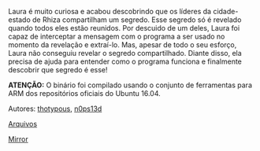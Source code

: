 Laura é muito curiosa e acabou descobrindo que os líderes da cidade-estado de Rhiza compartilham um segredo. Esse segredo só é revelado quando todos eles estão reunidos. Por descuido de um deles, Laura foi capaz de interceptar a mensagem com o programa a ser usado no momento da revelação e extraí-lo. Mas, apesar de todo o seu esforço, Laura não conseguiu revelar o segredo compartilhado. Diante disso, ela precisa de ajuda para entender como o programa funciona e finalmente descobrir que segredo é esse!

**ATENÇÃO:** O binário foi compilado usando o conjunto de ferramentas para ARM dos repositórios oficiais do Ubuntu 16.04.

Autores: [thotypous](https://github.com/thotypous), [n0ps13d](https://github.com/saullocarvalho)

[Arquivos](https://static.pwn2win.party/highest_power_2eb2514185a9e040b2a3004f0edfa8550aaf2fe3de0976cd4600f79ba7499d50.tar.gz)

[Mirror](https://drive.google.com/file/d/1DV71Uru9qy4bG1SgI7Aa3OTsP8wR8-jK/view?usp=drivesdk)
